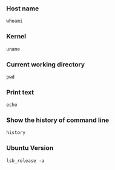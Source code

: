 ### Host name
`whoami`
### Kernel
`uname`
### Current working directory
`pwd`
### Print text
`echo`
### Show the history of command line
`history`
### Ubuntu Version
`lsb_release -a`
